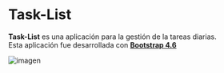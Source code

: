 # Task-List
**Task-List** es una aplicación para la gestión de la tareas diarias.  
  Esta aplicación fue desarrollada con **[Bootstrap 4.6](https://getbootstrap.com/)**

![imagen](https://user-images.githubusercontent.com/91395402/217933849-678e2e99-7b9b-46a3-9132-34607e51465e.png)

